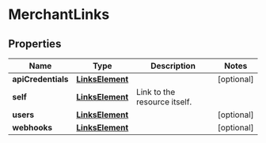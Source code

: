 

# MerchantLinks


## Properties

| Name | Type | Description | Notes |
|------------ | ------------- | ------------- | -------------|
|**apiCredentials** | [**LinksElement**](LinksElement.md) |  |  [optional] |
|**self** | [**LinksElement**](LinksElement.md) | Link to the resource itself. |  |
|**users** | [**LinksElement**](LinksElement.md) |  |  [optional] |
|**webhooks** | [**LinksElement**](LinksElement.md) |  |  [optional] |



